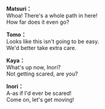 # 

  
**Matsuri：**  
Whoa! There's a whole path in here!  
How far does it even go?  
  
**Tomo：**  
Looks like this isn't going to be easy.  
We'd better take extra care.  
  
**Kaya：**  
What's up now, Inori?  
Not getting scared, are you?  
  
**Inori：**  
A-as if I'd ever be scared!  
Come on, let's get moving!  
